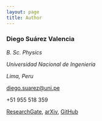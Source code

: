 ```yaml
---
layout: page
title: Author
---
```

### Diego Suárez Valencia
*B. Sc. Physics*

*Universidad Nacional de Ingeniería*

*Lima, Peru*

diego.suarez@uni.pe

+51 955 518 359

[ResearchGate](https://www.researchgate.net/profile/Diego_Suarez_Valencia), [arXiv](https://arxiv.org/search/hep-th?searchtype=author&query=Suarez%2C+D), [GitHub](https://github.com/dszv)
<!--stackedit_data:
eyJoaXN0b3J5IjpbMjA2NDAxMDI4NSwtODE0NzkyNjI3LC0xOD
UyOTUxNTY3LDU3NjUzNTM4OCwtOTMzNzEzNTEyLC00NTc0ODUz
OTldfQ==
-->